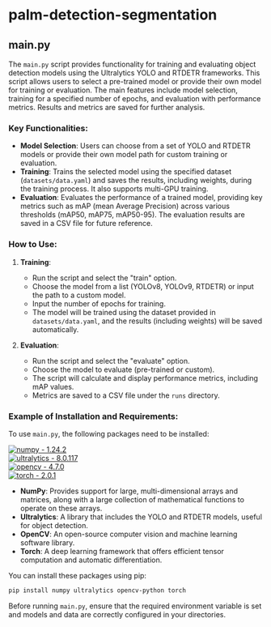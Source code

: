 # palm-detection-segmentation

## main.py

The `main.py` script provides functionality for training and evaluating object detection models using the Ultralytics YOLO and RTDETR frameworks. This script allows users to select a pre-trained model or provide their own model for training or evaluation. The main features include model selection, training for a specified number of epochs, and evaluation with performance metrics. Results and metrics are saved for further analysis.

### Key Functionalities:
- **Model Selection**: Users can choose from a set of YOLO and RTDETR models or provide their own model path for custom training or evaluation.
- **Training**: Trains the selected model using the specified dataset (`datasets/data.yaml`) and saves the results, including weights, during the training process. It also supports multi-GPU training.
- **Evaluation**: Evaluates the performance of a trained model, providing key metrics such as mAP (mean Average Precision) across various thresholds (mAP50, mAP75, mAP50-95). The evaluation results are saved in a CSV file for future reference.
  
### How to Use:
1. **Training**: 
   - Run the script and select the "train" option.
   - Choose the model from a list (YOLOv8, YOLOv9, RTDETR) or input the path to a custom model.
   - Input the number of epochs for training.
   - The model will be trained using the dataset provided in `datasets/data.yaml`, and the results (including weights) will be saved automatically.
  
2. **Evaluation**: 
   - Run the script and select the "evaluate" option.
   - Choose the model to evaluate (pre-trained or custom).
   - The script will calculate and display performance metrics, including mAP values.
   - Metrics are saved to a CSV file under the `runs` directory.

### Example of Installation and Requirements:

To use `main.py`, the following packages need to be installed:

[![numpy - 1.24.2](https://img.shields.io/badge/numpy-1.24.2-blue?logo=python)](https://numpy.org/)  
[![ultralytics - 8.0.117](https://img.shields.io/badge/ultralytics-8.0.117-blue?logo=python)](https://docs.ultralytics.com/)  
[![opencv - 4.7.0](https://img.shields.io/badge/opencv-4.7.0-blue?logo=python)](https://opencv.org/)  
[![torch - 2.0.1](https://img.shields.io/badge/torch-2.0.1-blue?logo=pytorch)](https://pytorch.org/)

- **NumPy**: Provides support for large, multi-dimensional arrays and matrices, along with a large collection of mathematical functions to operate on these arrays.
- **Ultralytics**: A library that includes the YOLO and RTDETR models, useful for object detection.
- **OpenCV**: An open-source computer vision and machine learning software library.
- **Torch**: A deep learning framework that offers efficient tensor computation and automatic differentiation.

You can install these packages using pip:

```bash
pip install numpy ultralytics opencv-python torch
```

Before running `main.py`, ensure that the required environment variable is set and models and data are correctly configured in your directories.
